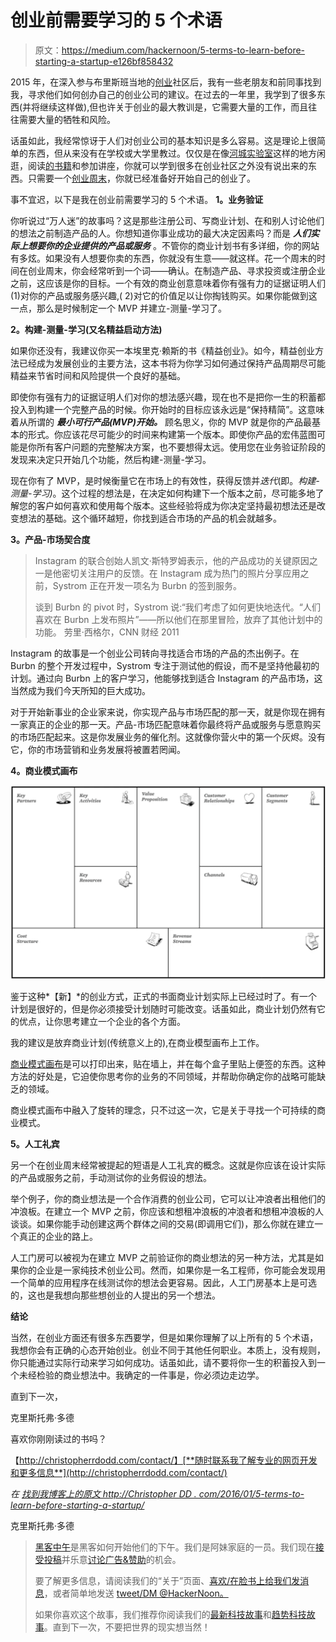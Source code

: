 # 创业前需要学习的 5 个术语

> 原文：<https://medium.com/hackernoon/5-terms-to-learn-before-starting-a-startup-e126bf858432>

2015 年，在深入参与布里斯班当地的[创业](https://hackernoon.com/tagged/startup)社区后，我有一些老朋友和前同事找到我，寻求他们如何创办自己的创业公司的建议。在过去的一年里，我学到了很多东西(并将继续这样做),但也许关于创业的最大教训是，它需要大量的工作，而且往往需要大量的牺牲和风险。

话虽如此，我经常惊讶于人们对创业公司的基本知识是多么容易。这是理论上很简单的东西，但从来没有在学校或大学里教过。仅仅是在像[河城实验室](http://www.rivercitylabs.net/about/)这样的地方闲逛，阅读[的书籍](https://hackernoon.com/tagged/books)和参加讲座，你就可以学到很多在创业社区之外没有说出来的东西。只需要一个[创业周末](https://startupweekend.org/)，你就已经准备好开始自己的创业了。

事不宜迟，以下是我在创业前需要学习的 5 个术语。
**1。业务验证**

你听说过“万人迷”的故事吗？这是那些注册公司、写商业计划、在和别人讨论他们的想法之前制造产品的人。你想知道你事业成功的最大决定因素吗？而是 ***人们实际上想要你的企业提供的产品或服务*** 。不管你的商业计划书有多详细，你的网站有多炫。如果没有人想要你卖的东西，你就没有生意——就这样。花一个周末的时间在创业周末，你会经常听到一个词——确认。在制造产品、寻求投资或注册企业之前，这应该是你的目标。一个有效的商业创意意味着你有强有力的证据证明人们(1)对你的产品或服务感兴趣,( 2)对它的价值足以让你掏钱购买。如果你能做到这一点，那么是时候制定一个 MVP 并建立-测量-学习了。

**2。构建-测量-学习(又名精益启动方法)**

如果你还没有，我建议你买一本埃里克·赖斯的书《精益创业》。如今，精益创业方法已经成为发展创业的主要方法，这本书将为你学习如何通过保持产品周期尽可能精益来节省时间和风险提供一个良好的基础。

即使你有强有力的证据证明人们对你的想法感兴趣，现在也不是把你一生的积蓄都投入到构建一个完整产品的时候。你开始时的目标应该永远是“保持精简”。这意味着从所谓的 ***最小可行产品(MVP)开始。*** 顾名思义，你的 MVP 就是你的产品最基本的形式。你应该花尽可能少的时间来构建第一个版本。即使你产品的宏伟蓝图可能是你所有客户问题的完整解决方案，也不要想得太远。使用您在业务验证阶段的发现来决定只开始几个功能，然后构建-测量-学习。

现在你有了 MVP，是时候衡量它在市场上的有效性，获得反馈并*迭代*(即。*构建-测量-学习)*。这个过程的想法是，在决定如何构建下一个版本之前，尽可能多地了解您的客户如何喜欢和使用每个版本。这些经验将成为你决定坚持最初想法还是改变想法的基础。这个循环越短，你找到适合市场的产品的机会就越多。

**3。产品-市场契合度**

> Instagram 的联合创始人凯文·斯特罗姆表示，他的产品成功的关键原因之一是他密切关注用户的反馈。在 Instagram 成为热门的照片分享应用之前，Systrom 正在开发一项名为 Burbn 的签到服务。
> 
> 谈到 Burbn 的 pivot 时，Systrom 说:“我们考虑了如何更快地迭代。“人们喜欢在 Burbn 上发布照片”——所以他们在那里冒险，放弃了其他计划中的功能。
> 劳里·西格尔，CNN 财经 2011

Instagram 的故事是一个创业公司转向寻找适合市场的产品的杰出例子。在 Burbn 的整个开发过程中，Systrom 专注于测试他的假设，而不是坚持他最初的计划。通过向 Burbn 上的客户学习，他能够找到适合 Instagram 的产品市场，这当然成为我们今天所知的巨大成功。

对于开始新事业的企业家来说，你实现产品与市场匹配的那一天，就是你现在拥有一家真正的企业的那一天。产品-市场匹配意味着你最终将产品或服务与愿意购买的市场匹配起来。这是你发展业务的催化剂。这就像你营火中的第一个灰烬。没有它，你的市场营销和业务发展将被置若罔闻。

**4。商业模式画布**

![](img/5a21698f1da36d0803e1e509461263d4.png)

鉴于这种*【新】*的创业方式，正式的书面商业计划实际上已经过时了。有一个计划是很好的，但是你必须接受计划随时可能改变。话虽如此，商业计划仍然有它的优点，让你思考建立一个企业的各个方面。

我的建议是放弃商业计划(传统意义上的),在商业模型画布上工作。

[商业模式画布](http://www.businessmodelgeneration.com/canvas/bmc)是可以打印出来，贴在墙上，并在每个盒子里贴上便签的东西。这种方法的好处是，它迫使你思考你的业务的不同领域，并帮助你确定你的战略可能缺乏的领域。

商业模式画布中融入了旋转的理念，只不过这一次，它是关于寻找一个可持续的商业模式。

**5。人工礼宾**

另一个在创业周末经常被提起的短语是人工礼宾的概念。这就是你应该在设计实际的产品或服务之前，手动测试你的业务假设的想法。

举个例子，你的商业想法是一个合作消费的创业公司，它可以让冲浪者出租他们的冲浪板。在建立一个 MVP 之前，你应该和想租冲浪板的冲浪者和想租冲浪板的人谈谈。如果你能手动创建这两个群体之间的交易(即调用它们)，那么你就在建立一个真正的企业的路上。

人工门房可以被视为在建立 MVP 之前验证你的商业想法的另一种方法，尤其是如果你的企业是一家纯技术创业公司。然而，如果你是一名工程师，你可能会发现用一个简单的应用程序在线测试你的想法会更容易。因此，人工门房基本上是可选的，这也是我想向那些想创业的人提出的另一个想法。

**结论**

当然，在创业方面还有很多东西要学，但是如果你理解了以上所有的 5 个术语，我想你会有正确的心态开始创业。创业不同于其他任何职业。本质上，没有规则，你只能通过实际行动来学习如何成功。话虽如此，请不要将你一生的积蓄投入到一个未经检验的商业想法中。我确定的一件事是，你必须边走边学。

直到下一次，

克里斯托弗·多德

喜欢你刚刚读过的书吗？

【http://christopherrdodd.com/contact/】[**随时联系我了解专业的网页开发和更多信息**](http://christopherrdodd.com/contact/)

*在* [*找到我博客上的原文 http://Christopher DD . com/2016/01/5-terms-to-learn-before-starting-a-startup/*](http://christopherrdodd.com/2016/01/5-terms-to-learn-before-starting-a-startup/)

克里斯托弗·多德

> [黑客中午](http://bit.ly/Hackernoon)是黑客如何开始他们的下午。我们是阿妹家庭的一员。我们现在[接受投稿](http://bit.ly/hackernoonsubmission)并乐意[讨论广告&赞助](mailto:partners@amipublications.com)的机会。
> 
> 要了解更多信息，请阅读我们的“关于”页面、[喜欢/在脸书上给我们发消息](http://bit.ly/HackernoonFB)，或者简单地发送 [tweet/DM @HackerNoon。](https://goo.gl/k7XYbx)
> 
> 如果你喜欢这个故事，我们推荐你阅读我们的[最新科技故事](http://bit.ly/hackernoonlatestt)和[趋势科技故事](https://hackernoon.com/trending)。直到下一次，不要把世界的现实想当然！